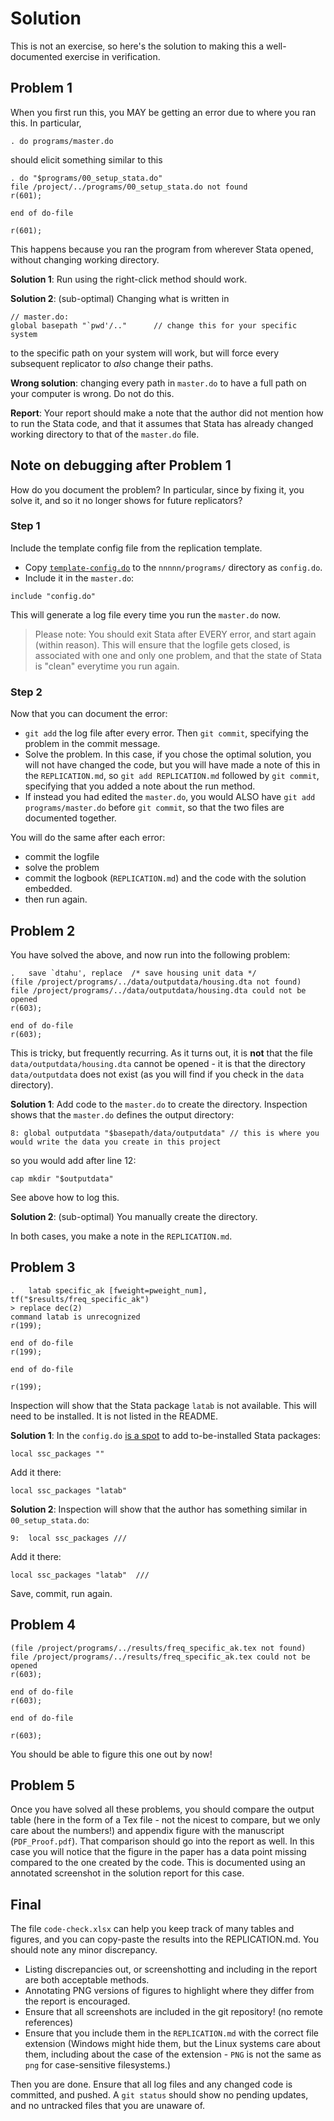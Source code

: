# Solution

This is not an exercise, so here's the solution to making this a well-documented exercise in verification.


## Problem 1

When you first run this, you MAY be getting an error due to where you ran this. In particular,

```
. do programs/master.do
```

should elicit something similar to this

```
. do "$programs/00_setup_stata.do"
file /project/../programs/00_setup_stata.do not found
r(601);

end of do-file

r(601);
```

This happens because you ran the program from wherever Stata opened, without changing working directory. 

**Solution 1**: Run using the right-click method should work.

**Solution 2**: (sub-optimal) Changing what is written in 

```
// master.do:
global basepath "`pwd'/.."      // change this for your specific system
```
to the specific path on your system will work, but will force every subsequent replicator to *also* change their paths.

**Wrong solution**: changing every path in `master.do` to have a full path on your computer is wrong. Do not do this.

**Report**: Your report should make a note that the author did not mention how to run the Stata code, and that it assumes that Stata has already changed working directory to that of the `master.do` file.

## Note on debugging after Problem 1

How do you document the problem? In particular, since by fixing it, you solve it, and so it no longer shows for future replicators?

### Step 1

Include the template config file from the replication template.

- Copy [`template-config.do`](https://github.com/AEADataEditor/replication-template/blob/master/template-config.do) to the `nnnnn/programs/` directory as `config.do`.
- Include it in the `master.do`:
```
include "config.do"
```
This will generate a log file every time you run the `master.do` now.

> Please note: You should exit Stata after EVERY error, and start again (within reason). This will ensure that the logfile gets closed, is associated with one and only one problem, and that the state of Stata is "clean" everytime you run again.

### Step 2

Now that you can document the error:

- `git add` the log file after every error. Then `git commit`, specifying the problem in the commit message.
- Solve the problem. In this case, if you chose the optimal solution, you will not have changed the code, but you will have made a note of this in the `REPLICATION.md`, so `git add REPLICATION.md` followed by `git commit`, specifying that you added a note about the run method.
- If instead you had edited the `master.do`, you would ALSO have `git add programs/master.do` before `git commit`, so that the two files are documented together.

You will do the same after each error: 

- commit the logfile
- solve the problem
- commit the logbook (`REPLICATION.md`) and the code with the solution embedded.
- then run again.

## Problem 2

You have solved the above, and now run into the following problem:

```
.   save `dtahu', replace  /* save housing unit data */
(file /project/programs/../data/outputdata/housing.dta not found)
file /project/programs/../data/outputdata/housing.dta could not be opened
r(603);

end of do-file
r(603);

```

This is tricky, but frequently recurring. As it turns out, it is **not** that the file `data/outputdata/housing.dta` cannot be opened - it is that the directory `data/outputdata` does not exist (as you will find if you check in the `data` directory).

**Solution 1**: Add code to the `master.do` to create the directory. Inspection shows that the `master.do` defines the output directory:

```
8: global outputdata "$basepath/data/outputdata" // this is where you would write the data you create in this project
```

so you would add after line 12:
```
cap mkdir "$outputdata"
```

See above how to log this.

**Solution 2**: (sub-optimal) You manually create the directory.

In both cases, you make a note in the `REPLICATION.md`.

## Problem 3

``` 
.   latab specific_ak [fweight=pweight_num],  tf("$results/freq_specific_ak") 
> replace dec(2)
command latab is unrecognized
r(199);

end of do-file
r(199);

end of do-file

r(199);

```

Inspection will show that the Stata package `latab` is not available. This will need to be installed. It is not listed in the README.

**Solution 1**: In the `config.do` [is a spot](https://github.com/AEADataEditor/replication-template/blob/master/template-config.do#L37) to add to-be-installed Stata packages:

```
local ssc_packages ""
```

Add it there:

```
local ssc_packages "latab"
```

**Solution 2**: Inspection will show that the author has something similar in `00_setup_stata.do`:

```
9: 	local ssc_packages ///
```

Add it there:

```
local ssc_packages "latab"  ///
```


Save, commit, run again.

## Problem 4

```
(file /project/programs/../results/freq_specific_ak.tex not found)
file /project/programs/../results/freq_specific_ak.tex could not be opened
r(603);

end of do-file
r(603);

end of do-file

r(603);
```

You should be able to figure this one out by now!

## Problem 5

Once you have solved all these problems, you should compare the output table (here in the form of a Tex file - not the nicest to compare, but we only care about the numbers!) and appendix figure with the manuscript (`PDF_Proof.pdf`). That comparison should go into the report as well. In this case you will notice that the figure in the paper has a data point missing compared to the one created by the code. This is documented using an annotated screenshot in the solution report for this case.

## Final

The file `code-check.xlsx` can help you keep track of many tables and figures, and you can copy-paste the results into the REPLICATION.md. You should note any minor discrepancy.

- Listing discrepancies out, or screenshotting and including in the report are both acceptable methods.
- Annotating PNG versions of figures to highlight where they differ from the report is encouraged. 
- Ensure that all screenshots are included in the git repository! (no remote references)
- Ensure that you include them in the `REPLICATION.md` with the correct file extension (Windows might hide them, but the Linux systems care about them, including about the case of the extension - `PNG` is not the same as `png` for case-sensitive filesystems.)

Then you are done. Ensure that all log files and any changed code is committed, and pushed. A `git status` should show no pending updates, and no untracked files that you are unaware of.


